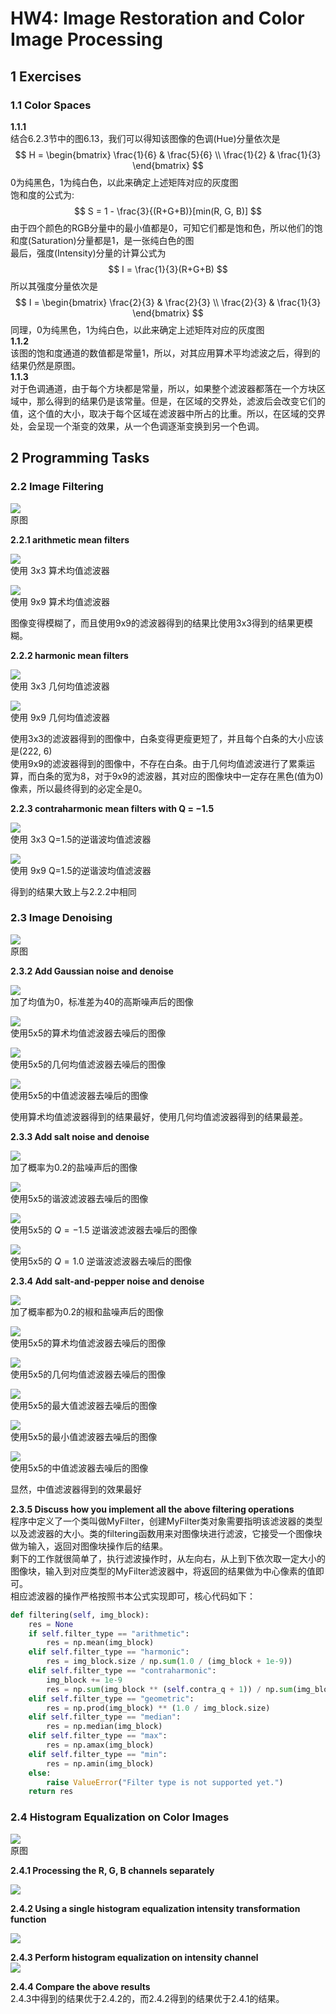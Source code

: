 # HW4: Image Restoration and Color Image Processing

## 1 Exercises

### 1.1 Color Spaces

**1.1.1**<br>
结合6.2.3节中的图6.13，我们可以得知该图像的色调(Hue)分量依次是
$$
H =
\begin{bmatrix}
    \frac{1}{6}  & \frac{5}{6}  \\
    \frac{1}{2}  & \frac{1}{3}
\end{bmatrix}
$$
0为纯黑色，1为纯白色，以此来确定上述矩阵对应的灰度图<br>
饱和度的公式为:
$$
S = 1 - \frac{3}{(R+G+B)}[min(R, G, B)]
$$
由于四个颜色的RGB分量中的最小值都是0，可知它们都是饱和色，所以他们的饱和度(Saturation)分量都是1，是一张纯白色的图<br>
最后，强度(Intensity)分量的计算公式为<br>
$$
I = \frac{1}{3}(R+G+B)
$$
所以其强度分量依次是
$$
I =
\begin{bmatrix}
    \frac{2}{3}  & \frac{2}{3}  \\
    \frac{2}{3}  & \frac{1}{3}
\end{bmatrix}
$$
同理，0为纯黑色，1为纯白色，以此来确定上述矩阵对应的灰度图<br>
**1.1.2**<br>
该图的饱和度通道的数值都是常量1，所以，对其应用算术平均滤波之后，得到的结果仍然是原图。<br>
**1.1.3**<br>
对于色调通道，由于每个方块都是常量，所以，如果整个滤波器都落在一个方块区域中，那么得到的结果仍是该常量。但是，在区域的交界处，滤波后会改变它们的值，这个值的大小，取决于每个区域在滤波器中所占的比重。所以，在区域的交界处，会呈现一个渐变的效果，从一个色调逐渐变换到另一个色调。<br>

## 2 Programming Tasks

### 2.2 Image Filtering

![](src/images/task_1.png)<br>
原图

**2.2.1 arithmetic mean filters**

![](src/images/arithmetic_3_3_task_1.png)<br>
使用 3x3 算术均值滤波器

![](src/images/arithmetic_9_9_task_1.png)<br>
使用 9x9 算术均值滤波器

图像变得模糊了，而且使用9x9的滤波器得到的结果比使用3x3得到的结果更模糊。

**2.2.2 harmonic mean filters**

![](src/images/harmonic_3_3_task_1.png)<br>
使用 3x3 几何均值滤波器

![](src/images/harmonic_9_9_task_1.png)<br>
使用 9x9 几何均值滤波器

使用3x3的滤波器得到的图像中，白条变得更瘦更短了，并且每个白条的大小应该是(222, 6)<br>
使用9x9的滤波器得到的图像中，不存在白条。由于几何均值滤波进行了累乘运算，而白条的宽为8，对于9x9的滤波器，其对应的图像块中一定存在黑色(值为0)像素，所以最终得到的必定全是0。

**2.2.3 contraharmonic mean filters with Q = −1.5**

![](src/images/contraharmonic_3_3_task_1.png)<br>
使用 3x3 Q=1.5的逆谐波均值滤波器

![](src/images/contraharmonic_9_9_task_1.png)<br>
使用 9x9 Q=1.5的逆谐波均值滤波器

得到的结果大致上与2.2.2中相同

### 2.3 Image Denoising

![](src/images/task_2.png)<br>
原图

**2.3.2 Add Gaussian noise and denoise**

![](src/images/gauss_0_40_task_2.png)<br>
加了均值为0，标准差为40的高斯噪声后的图像

![](src/images/gauss_0_40_arithmetic_task_2.png)<br>
使用5x5的算术均值滤波器去噪后的图像

![](src/images/gauss_0_40_geometric_task_2.png)<br>
使用5x5的几何均值滤波器去噪后的图像

![](src/images/gauss_0_40_median_task_2.png)<br>
使用5x5的中值滤波器去噪后的图像

使用算术均值滤波器得到的结果最好，使用几何均值滤波器得到的结果最差。

**2.3.3 Add salt noise and denoise**

![](src/images/salt_2_task_2.png)<br>
加了概率为0.2的盐噪声后的图像

![](src/images/salt_2_harmonic_task_2.png)<br>
使用5x5的谐波滤波器去噪后的图像

![](src/images/salt_2_contra_-1_task_2.png)<br>
使用5x5的 $Q=-1.5$ 逆谐波滤波器去噪后的图像

![](src/images/salt_2_contra_1_task_2.png)<br>
使用5x5的 $Q=1.0$ 逆谐波滤波器去噪后的图像

**2.3.4 Add salt-and-pepper noise and denoise**

![](src/images/salt_2_pepper_2_task_2.png)<br>
加了概率都为0.2的椒和盐噪声后的图像

![](src/images/salt_2_pepper_2_arithmetic_task_2.png)<br>
使用5x5的算术均值滤波器去噪后的图像

![](src/images/salt_2_pepper_2_geometric_task_2.png)<br>
使用5x5的几何均值滤波器去噪后的图像

![](src/images/salt_2_pepper_2_max_task_2.png)<br>
使用5x5的最大值滤波器去噪后的图像

![](src/images/salt_2_pepper_2_min_task_2.png)<br>
使用5x5的最小值滤波器去噪后的图像

![](src/images/salt_2_pepper_2_median_task_2.png)<br>
使用5x5的中值滤波器去噪后的图像

显然，中值滤波器得到的效果最好

**2.3.5 Discuss how you implement all the above filtering operations**<br>
程序中定义了一个类叫做MyFilter，创建MyFilter类对象需要指明该滤波器的类型以及滤波器的大小。类的filtering函数用来对图像块进行滤波，它接受一个图像块做为输入，返回对图像块操作后的结果。<br>
剩下的工作就很简单了，执行滤波操作时，从左向右，从上到下依次取一定大小的图像块，输入到对应类型的MyFilter滤波器中，将返回的结果做为中心像素的值即可。<br>
相应滤波器的操作严格按照书本公式实现即可，核心代码如下：

```python
def filtering(self, img_block):
    res = None
    if self.filter_type == "arithmetic":
        res = np.mean(img_block)
    elif self.filter_type == "harmonic":
        res = img_block.size / np.sum(1.0 / (img_block + 1e-9))
    elif self.filter_type == "contraharmonic":
        img_block += 1e-9
        res = np.sum(img_block ** (self.contra_q + 1)) / np.sum(img_block ** self.contra_q)
    elif self.filter_type == "geometric":
        res = np.prod(img_block) ** (1.0 / img_block.size)
    elif self.filter_type == "median":
        res = np.median(img_block)
    elif self.filter_type == "max":
        res = np.amax(img_block)
    elif self.filter_type == "min":
        res = np.amin(img_block)
    else:
        raise ValueError("Filter type is not supported yet.")
    return res
```

### 2.4 Histogram Equalization on Color Images

![](src/images/72.png)<br>
原图

**2.4.1 Processing the R, G, B channels separately**

![](src/images/72_color_equa_1.png)<br>

**2.4.2 Using a single histogram equalization intensity transformation function**

![](src/images/72_color_equa_2.png)<br>

**2.4.3 Perform histogram equalization on intensity channel**<br>
![](src/images/72_color_equa_0.png)<br>

**2.4.4 Compare the above results**<br>
2.4.3中得到的结果优于2.4.2的，而2.4.2得到的结果优于2.4.1的结果。
